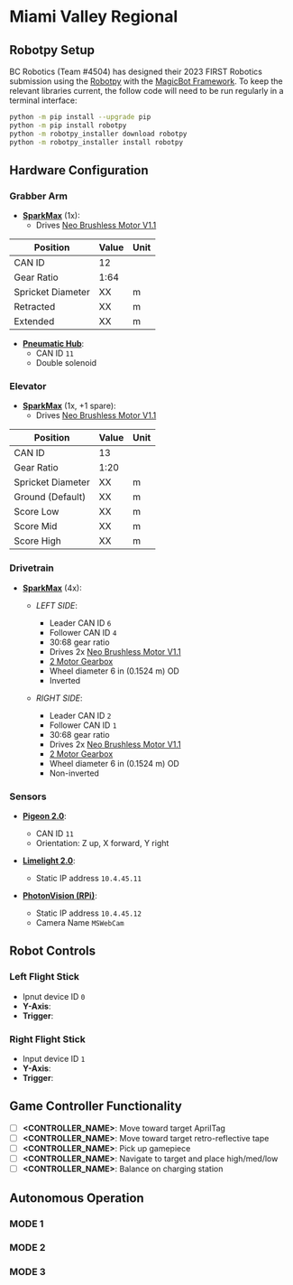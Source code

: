 # Miami Valley Regional

## Robotpy Setup

BC Robotics (Team #4504) has designed their 2023 FIRST Robotics submission using the [Robotpy](https://robotpy.readthedocs.io/en/stable/install/robot.html) with the [MagicBot Framework](https://robotpy.readthedocs.io/en/stable/frameworks/magicbot.html). To keep the relevant libraries current, the follow code will need to be run regularly in a terminal interface:

```sh
python -m pip install --upgrade pip
python -m pip install robotpy
python -m robotpy_installer download robotpy
python -m robotpy_installer install robotpy
```

## Hardware Configuration

### Grabber Arm

- **[SparkMax](https://www.revrobotics.com/rev-11-2158/)** (1x):
  - Drives [Neo Brushless Motor V1.1](https://www.revrobotics.com/rev-21-1650/)

| Position | Value | Unit |
| --- | --- | --- |
| CAN ID | 12 |  |
| Gear Ratio | 1:64 |  |
| Spricket Diameter | XX | m |
| Retracted | XX | m |
| Extended | XX | m|

- **[Pneumatic Hub](https://www.revrobotics.com/rev-11-1852/)**:
  - CAN ID `11`
  - Double solenoid

### Elevator

- **[SparkMax](https://www.revrobotics.com/rev-11-2158/)** (1x, +1 spare):
  - Drives [Neo Brushless Motor V1.1](https://www.revrobotics.com/rev-21-1650/)

| Position | Value | Unit |
| --- | --- | --- |
| CAN ID | 13 |  |
| Gear Ratio | 1:20 |  |
| Spricket Diameter | XX | m |
| Ground (Default)| XX | m |
| Score Low | XX | m |
| Score Mid | XX | m |
| Score High | XX | m |


### Drivetrain

- **[SparkMax](https://www.revrobotics.com/rev-11-2158/)** (4x):
  - *LEFT SIDE*: 
    - Leader CAN ID `6`
    - Follower CAN ID `4`
    - 30:68 gear ratio
    - Drives 2x [Neo Brushless Motor V1.1](https://www.revrobotics.com/rev-21-1650/)
    - [2 Motor Gearbox](https://www.revrobotics.com/rev-21-2099/)
    - Wheel diameter 6 in (0.1524 m) OD
    - Inverted

  - *RIGHT SIDE*: 
    - Leader CAN ID `2`
    - Follower CAN ID `1`
    - 30:68 gear ratio
    - Drives 2x [Neo Brushless Motor V1.1](https://www.revrobotics.com/rev-21-1650/)
    - [2 Motor Gearbox](https://www.revrobotics.com/rev-21-2099/)
    - Wheel diameter 6 in (0.1524 m) OD
    - Non-inverted

### Sensors

- **[Pigeon 2.0](https://www.google.com/search?client=safari&rls=en&q=pigeon+2.0&ie=UTF-8&oe=UTF-8)**:
  - CAN ID `11`
  - Orientation: Z up, X forward, Y right

- **[Limelight 2.0](https://docs.limelightvision.io/en/latest/)**:
  - Static IP address `10.4.45.11`

- **[PhotonVision (RPi)](https://photonvision.org)**:
  - Static IP address `10.4.45.12`
  - Camera Name `MSWebCam`

## Robot Controls

### **Left Flight Stick**

- Ipnut device ID `0`
- **Y-Axis**:
- **Trigger**:

### **Right Flight Stick**

- Input device ID `1`
- **Y-Axis**:
- **Trigger**:

## Game Controller Functionality

- [ ] **<CONTROLLER_NAME>**: Move toward target AprilTag
- [ ] **<CONTROLLER_NAME>**: Move toward target retro-reflective tape
- [ ] **<CONTROLLER_NAME>**: Pick up gamepiece
- [ ] **<CONTROLLER_NAME>**: Navigate to target and place high/med/low
- [ ] **<CONTROLLER_NAME>**: Balance on charging station

## Autonomous Operation

### **MODE 1**

### **MODE 2**

### **MODE 3**
